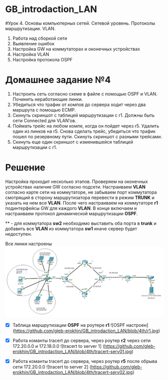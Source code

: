 # GB_introdaction_LAN

#Урок 4. Основы компьютерных сетей. Сетевой уровень. Протоколы маршрутизации. VLAN.
1. Работа над сборкой сети
2. Выявление ошибок
3. Настройка GW на коммутаторах и оконечных устройствах
4. Настройка VLAN
5. Настройка протокола OSPF

# Домашнее задание №4
1. Настроить сеть согласно схеме в файле с помощью OSPF и VLAN. Починить неработающие линки.
2. Убедиться что трафик от компов до сервера ходит через два маршрута с помощью ЕСМР.
3. Скинуть скриншот с таблицей маршрутизации с r1. Должны быть сети Connected для VLAN’ов.
4. Поймать трейс на любом компе, когда он пойдет через r5. Удалить один из линков на r5. Снова сделать трейс, убедиться что трафик пошел по резервному пути. Скинуть скриншот с разными трейсами.
5. Скинуть еще один скриншот с изменившейся таблицей маршрутизации с r1.

# Решение
Настройка проходит несколько этапов. Проверяем на оконечных устройствах наличие GW согласно подсети. Настраиваем **VLAN** согласно карте сети на коммутаторе, не забываем порт коммутатора смотрящий в сторону маршрутизатора перевести в режим **TRUNK** и указать на нем все **VLAN**. После чего настраиваем на коммутаторе **r1** подинтерфейсы GW для каждого **VLAN**. В конце включаем и настраиваем протокол динамической маршрутизации **OSPF**.

** - для коммутатора **sw2** необходимо выставить оба порта в **trunk** и добавить все **VLAN** из коммутатора **sw1** иначе сервер будет недоступен. 

Все линки настроены
![OSPF настроен](https://github.com/gleb-erokhin/GB_introdaction_LAN/blob/4th/all_ok.jpg)

- [x] Таблица маршрутизации **OSPF** на роутере **r1**
![OSPF настроен] (https://github.com/gleb-erokhin/GB_introdaction_LAN/blob/4th/r1.jpg)

- [x] Работа команты tracert до сервера, через роутер **r2** через сети 172.20.0.0 и 172.18.0.0
![tracert to server 1] (https://github.com/gleb-erokhin/GB_introdaction_LAN/blob/4th/tracert-serv01.jpg)

- [x] Работа команты tracert до сервера, через роутер **r5** после обрыва сети 172.20.0.0
![tracert to server 2] (https://github.com/gleb-erokhin/GB_introdaction_LAN/blob/4th/tracert-serv02.jpg)
